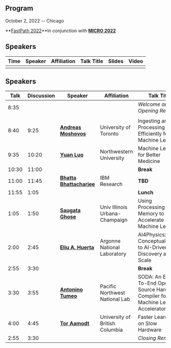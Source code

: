 ## Program
October 2, 2022 -- Chicago

**[FastPath 2022](https://fastpathconference.github.io/FastPath2022/Program/)**In conjunction with **[MICRO 2022](https://www.microarch.org/micro55/)**

## Speakers

| Time | Speaker | Affiliation | Talk Title | Slides | Video
| ---- | ---- | ---- | ---- | ---- | ----
|                  |  | | | |

## Speakers

| Talk | Discussion | Speaker | Affiliation | Talk Title | Slides/Paper | Video |
| ---- | ----       | ----    | ----        | ----       | ----   | ----  |
| 8:35 |            |         |             | *Welcome and Opening Remarks*     |        |  |
|      |            |         |             |            |        |       |
| 8:40 | 9:25       | **[Andreas Moshovos](https://fastpathconference.github.io/FastPath2022/Program/Moshovos)**             | University of Toronto                          | Ingesting and Processing Data Efficiently for Machine Learning |   |  |
| 9:35 | 10:20       | **[Yuan Luo](https://fastpathconference.github.io/FastPath2022/Program/Luo)**             | Northwestern University                          | Machine Learning for Better Medicine |   |  |
| 10:30 | 11:00       |              |                           | **Break** |   |  |
| 11:00 | 11:45       | **[Bhatta Bhattacharjee](https://fastpathconference.github.io/FastPath2022/Program/Bhattacharjee)**             | IBM Research                          | **TBD** |   |  |
| 11:55 | 1:05       |              |                           | **Lunch** |   |  |
| 1:05 | 1:50       | **[Saugata Ghose](https://fastpathconference.github.io/FastPath2022/Program/Ghose)**             | Univ Illinois Urbana-Champaign                          | Using Processing-in-Memory to Accelerate Edge Machine Learning |   |  |
| 2:00 | 2:45       | **[Eliu A. Huerta](https://fastpathconference.github.io/FastPath2022/Program/Huerta)**             | Argonne National Laboratory                          | AI4Physics: From Conceptualization to AI-Driven Discovery at Scale |   |  |
| 2:55 | 3:30       |              |                           | **Break** |   |  |
| 3:30 | 3:55       | **[Antonino Tumeo](https://fastpathconference.github.io/FastPath2022/Program/Tumeo)**             | Pacific Northwest National Lab                        | SODA: An End-To-End Open-Source Hardware Compiler for Machine Learning Accelerators | **[Paper](https://fastpathconference.github.io/FastPath2022/Program/FastPath2022_paper_8360.pdf)**  |  |
| 4:00 | 4:45       | **[Tor Aamodt](https://fastpathconference.github.io/FastPath2022/Program/Aamodt)**             | University of British Columbia                        | Faster Learning on Slow Hardware |   |  |
| 2:55 | 3:30       |              |                           | *Closing Remarks* |   |  |
